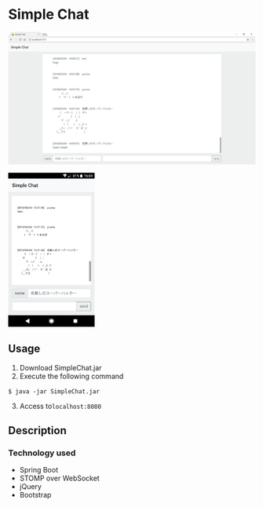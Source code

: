 # Simple Chat

![PC版デザイン](img/img1.png)

<img src="img/img2.png" width="35%" alt="スマホ版デザイン">


## Usage

1. Download SimpleChat.jar
2. Execute the following command
```
$ java -jar SimpleChat.jar
```
3. Access to`localhost:8080`


## Description

### Technology used
- Spring Boot
- STOMP over WebSocket
- jQuery
- Bootstrap
